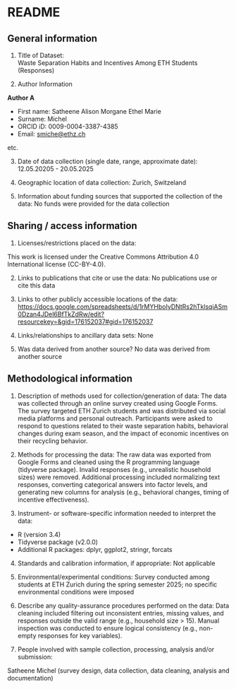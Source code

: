 # README

## General information

1.  Title of Dataset:  
Waste Separation Habits and Incentives Among ETH Students (Responses)

2.  Author Information

**Author A**

- First name: Satheene Alison Morgane Ethel Marie
- Surname: Michel
- ORCID iD: 0009-0004-3387-4385
- Email: smiche@ethz.ch

etc.

3.  Date of data collection (single date, range, approximate date): 
12.05.20205 - 20.05.2025

4.  Geographic location of data collection: 
Zurich, Switzeland

5.  Information about funding sources that supported the collection of
    the data: 
No funds were provided for the data collection

## Sharing / access information

1.  Licenses/restrictions placed on the data:  

This work is licensed under the Creative Commons Attribution 4.0 International license (CC-BY-4.0).

2.  Links to publications that cite or use the data: 
No publications use or cite this data

3.  Links to other publicly accessible locations of the data: 
https://docs.google.com/spreadsheets/d/1rMYHboIyDNtRs2hTklsqiASm0Dzan4JDel6BfTkZdRw/edit?resourcekey=&gid=176152037#gid=176152037 

4.  Links/relationships to ancillary data sets: 
None

5.  Was data derived from another source? 
No data was derived from another source

## Methodological information

1.  Description of methods used for collection/generation of data:
The data was collected through an online survey created using Google Forms. The survey targeted ETH Zurich students and was distributed via social media platforms and personal outreach. Participants were asked to respond to questions related to their waste separation habits, behavioral changes during exam season, and the impact of economic incentives on their recycling behavior.

2.  Methods for processing the data:
The raw data was exported from Google Forms and cleaned using the R programming language (tidyverse package). Invalid responses (e.g., unrealistic household sizes) were removed. Additional processing included normalizing text responses, converting categorical answers into factor levels, and generating new columns for analysis (e.g., behavioral changes, timing of incentive effectiveness).

3.  Instrument- or software-specific information needed to interpret the
    data: 
- R (version 3.4)
- Tidyverse package (v2.0.0)
- Additional R packages: dplyr, ggplot2, stringr, forcats

4.  Standards and calibration information, if appropriate: 
Not applicable

5.  Environmental/experimental conditions: 
Survey conducted among students at ETH Zurich during the spring semester 2025; no specific environmental conditions were imposed

6.  Describe any quality-assurance procedures performed on the data: 
Data cleaning included filtering out inconsistent entries, missing values, and responses outside the valid range (e.g., household size > 15). Manual inspection was conducted to ensure logical consistency (e.g., non-empty responses for key variables).

7.  People involved with sample collection, processing, analysis and/or
    submission:

Satheene Michel (survey design, data collection, data cleaning, analysis and documentation)

